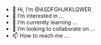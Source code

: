 - 👋 Hi, I’m @ASDFGHJKKLQWER
- 👀 I’m interested in ...
- 🌱 I’m currently learning ...
- 💞️ I’m looking to collaborate on ...
- 📫 How to reach me ...

<!---
ASDFGHJKKLQWER/ASDFGHJKKLQWER is a ✨ special ✨ repository because its `README.md` (this file) appears on your GitHub profile.
You can click the Preview link to take a look at your chan
